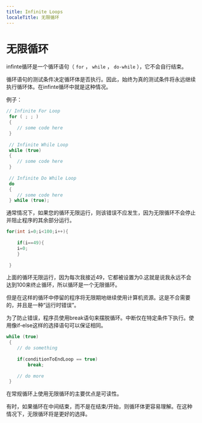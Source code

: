 ```yaml
---
title: Infinite Loops
localeTitle: 无限循环
---
```

# 无限循环

infinte循环是一个循环语句（ `for` ， `while` ， `do-while` ），它不会自行结束。

循环语句的测试条件决定循环体是否执行。因此，始终为真的测试条件将永远继续执行循环体。在infinte循环中就是这种情况。

例子：

```java
// Infinite For Loop 
 for ( ; ; ) 
 { 
    // some code here 
 } 
 
 // Infinite While Loop 
 while (true) 
 { 
    // some code here 
 } 
 
 // Infinite Do While Loop 
 do 
 { 
    // some code here 
 } while (true); 
```

通常情况下，如果您的循环无限运行，则该错误不应发生，因为无限循环不会停止并阻止程序的其余部分运行。

```java
for(int i=0;i<100;i++){ 
 
    if(i==49){ 
    i=0; 
    } 
 
 } 
```

上面的循环无限运行，因为每次我接近49，它都被设置为0.这就是说我永远不会达到100来终止循环，所以循环是一个无限循环。

但是在这样的循环中停留的程序将无限期地继续使用计算机资源。这是不合需要的，并且是一种“运行时错误”。

为了防止错误，程序员使用break语句来摆脱循环。中断仅在特定条件下执行。使用像if-else这样的选择语句可以保证相同。

```java
while (true) 
 { 
    // do something 
 
    if(conditionToEndLoop == true) 
        break; 
 
    // do more 
 } 
```

在常规循环上使用无限循环的主要优点是可读性。

有时，如果循环在中间结束，而不是在结束/开始，则循环体更容易理解。在这种情况下，无限循环将是更好的选择。